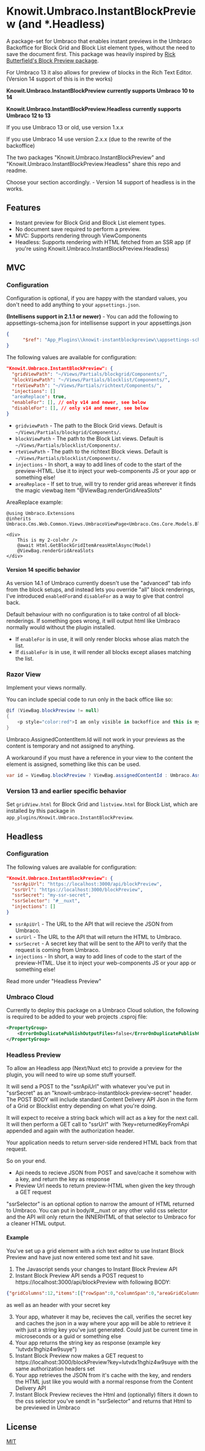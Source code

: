 
# Knowit.Umbraco.InstantBlockPreview (and *.Headless)

A package-set for Umbraco that enables instant previews in the Umbraco Backoffice for Block Grid and Block List element types, 
without the need to save the document first. This package was heavily inspired by [Rick Butterfield's Block Preview package](https://github.com/rickbutterfield/Umbraco.Community.BlockPreview).

For Umbraco 13 it also allows for preview of blocks in the Rich Text Editor. (Version 14 support of this is in the works)

**Knowit.Umbraco.InstantBlockPreview currently supports Umbraco 10 to 14**

**Knowit.Umbraco.InstantBlockPreview.Headless currently supports Umbraco 12 to 13**

If you use Umbraco 13 or old, use version 1.x.x

If you use Umbraco 14 use version 2.x.x (due to the rewrite of the backoffice)

The two packages "Knowit.Umbraco.InstantBlockPreview" and "Knowit.Umbraco.InstantBlockPreview.Headless" share this repo and readme. 

Choose your section accordingly. - Version 14 support of headless is in the works.

## Features
- Instant preview for Block Grid and Block List element types.
- No document save required to perform a preview.
- MVC: Supports rendering through ViewComponents
- Headless: Supports rendering with HTML fetched from an SSR app (if you're using Knowit.Umbraco.InstantBlockPreview.Headless)

## MVC
### Configuration

Configuration is optional, if you are happy with the standard values, you don't need to add anything to your `appsettings.json`. 

**(Intellisens support in 2.1.1 or newer)**  - You can add the following to appsettings-schema.json for intellisense support in your appsettings.json
```json
{
      "$ref": "App_Plugins\\knowit-instantblockpreview\\appsettings-schema.Knowit.Umbraco.InstantBlockPreview.json#"
}
``` 


The following values are available for configuration:

```json
"Knowit.Umbraco.InstantBlockPreview": {
  "gridViewPath": "~/Views/Partials/blockgrid/Components/",
  "blockViewPath": "~/Views/Partials/blocklist/Components/",
  "rteViewPath": "~/Views/Partials/richtext/Components/",
  "injections": []
  "areaReplace": true, 
  "enableFor": [], // only v14 and newer, see below
  "disableFor": [], // only v14 and newer, see below
}
```

- `gridviewPath` - The path to the Block Grid views. Default is `~/Views/Partials/blockgrid/Components/`.
- `blockViewPath` - The path to the Block List views. Default is `~/Views/Partials/blocklist/Components/`.
- `rteViewPath` - The path to the richtext Block views. Default is `~/Views/Partials/blocklist/Components/`.
- `injections` - In short, a way to add lines of code to the start of the preview-HTML. Use it to inject your web-components JS or your app or something else!
- `areaReplace` - If set to true, will try to render grid areas wherever it finds the magic viewbag item "@ViewBag.renderGridAreaSlots"

AreaReplace example: 

```razor
@using Umbraco.Extensions
@inherits Umbraco.Cms.Web.Common.Views.UmbracoViewPage<Umbraco.Cms.Core.Models.Blocks.BlockGridItem>

<div>
    This is my 2-col<hr />
    @await Html.GetBlockGridItemAreasHtmlAsync(Model)
    @ViewBag.renderGridAreaSlots
</div>
```

#### Version 14 specific behavior
As version 14.1 of Umbraco currently doesn't use the "advanced" tab info from the block setups, and instead lets you override "all" block renderings, I've introduced `enabledFor`and `disableFor` as a way to give that control back. 

Default behaviour with no configuration is to take control of all block-renderings. If something goes wrong, it will output html like Umbraco normally would without the plugin installed.

- If `enableFor` is in use, it will only render blocks whose alias match the list.
- If `disableFor` is in use, it will render all blocks except aliases matching the list.

### Razor View
Implement your views normally. 

You can include special code to run only in the back office like so:
```csharp
@if (ViewBag.blockPreview != null)
{
    <p style="color:red">I am only visible in backoffice and this is my id @ViewBag.assignedContentId</p>
}
```

Umbraco.AssignedContentItem.Id will not work in your previews as the content is temporary and not assigned to anything.

A workaround if you must have a reference in your view to the content the element is assigned, something like this can be used.

```csharp
var id = ViewBag.blockPreview ? ViewBag.assignedContentId : Umbraco.AssignedContentItem.Id;
```

### Version 13 and earlier specific behavior
Set `gridView.html` for Block Grid and `listview.html` for Block List, which are installed by this package in `app_plugins/Knowit.Umbraco.InstantBlockPreview`. 



## Headless
### Configuration

The following values are available for configuration:

```json
"Knowit.Umbraco.InstantBlockPreview": {
  "ssrApiUrl": "https://localhost:3000/api/blockPreview",
  "ssrUrl": "https://localhost:3000/blockPreview",
  "ssrSecret": "my-ssr-secret",
  "ssrSelector": "#__nuxt",
  "injections": []
}
```

- `ssrApiUrl` - The URL to the API that will recieve the JSON from Umbraco.
- `ssrUrl` - The URL to the API that will return the HTML to Umbraco.
- `ssrSecret` - A secret key that will be sent to the API to verify that the request is coming from Umbraco.
- `injections` - In short, a way to add lines of code to the start of the preview-HTML. Use it to inject your web-components JS or your app or something else!

Read more under "Headless Preview"

### Umbraco Cloud
Currently to deploy this package on a Umbraco Cloud solution, the following is required to be added to your web projects .csproj file:

```xml
<PropertyGroup>
    <ErrorOnDuplicatePublishOutputFiles>false</ErrorOnDuplicatePublishOutputFiles>
</PropertyGroup>
```


### Headless Preview

To allow an Headless app (Next/Nuxt etc) to provide a preview for the plugin, you will need to wire up some stuff yourself.

It will send a POST to the "ssrApiUrl" with whatever you've put in "ssrSecret" as an "knowit-umbraco-instantblock-preview-secret" header. The POST BODY will include standard Content Delivery API Json in the form of a Grid or Blocklist entry depending on what you're doing.

It will expect to receive a string back which will act as a key for the next call. It will then perform a GET call to "ssrUrl" with ?key=returnedKeyFromApi appended and again with the authorization header.

Your application needs to return server-side rendered HTML back from that request.

So on your end.

- Api needs to recieve JSON from POST and save/cache it somehow with a key, and return the key as response
- Preview Url needs to return preview-HTML when given the key through a GET request

"ssrSelector" is an optional option to narrow the amount of HTML returned to Umbraco. You can put in body/#__nuxt or any other valid css selector and the API will only return the INNERHTML of that selector to Umbraco for a cleaner HTML output.

#### Example

You've set up a grid element with a rich text editor to use Instant Block Preview and have just now entered some text and hit save.

1) The Javascript sends your changes to Instant Block Preview API 
2) Instant Block Preview API sends a POST request to https://localhost:3000/api/blockPreview with following BODY: 
```json
{"gridColumns":12,"items":[{"rowSpan":0,"columnSpan":0,"areaGridColumns":12,"areas":[],"content":{"id":"554991cb-dfa4-43fd-85ba-9c9b0213438e","contentType":"text","properties":{"richText":{"markup":"<p>Test 123</p>","blocks":[]}}},"settings":null}]}
```
as well as an header with your secret key

3) Your app, whatever it may be, recieves the call, verifies the secret key and caches the json in a way where your app will be able to retrieve it with just a string key you've just generated. Could just be current time in microseconds or a guid or something else
4) Your app returns the string key as response (example key "lutvdx1hghiz4w9suye")
5) Instant Block Preview now makes a GET request to https://localhost:3000/blockPreview?key=lutvdx1hghiz4w9suye with the same authorization headers set
6) Your app retrieves the JSON from it's cache with the key, and renders the HTML just like you would with a normal response from the Content Delivery API
7) Instant Block Preview recieves the Html and (optionally) filters it down to the css selector you've sendt in "ssrSelector" and returns that Html to be previewed in Umbraco

## License
[MIT](LICENSE)
